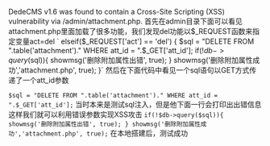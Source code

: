 DedeCMS v1.6 was found to contain a Cross-Site Scripting (XSS) vulnerability via /admin/attachment.php.
首先在admin目录下面可以看见attachment.php里面加载了很多功能，我们发现del功能以$_REQUEST函数来指定变量act=del
` elseif($_REQUEST['act'] == 'del')
 {
 	$sql = "DELETE FROM ".table('attachment')." WHERE att_id = ".$_GET['att_id'];
 	if(!$db->query($sql)){
 		showmsg('删除附加属性出错', true);
 	}
 	showmsg('删除附加属性成功','attachment.php', true);
 }`
然后在下面代码中看见一个sql语句以GET方式传递了一个att_id参数

`$sql = "DELETE FROM ".table('attachment')." WHERE att_id = ".$_GET['att_id'];`
当时本来是测试sql注入，但是他下面一行会打印出出错信息
这样我们就可以利用错误参数实现XSS攻击
`if(!$db->query($sql)){
 		showmsg('删除附加属性出错', true);
 	}
 	showmsg('删除附加属性成功','attachment.php', true);`
在本地搭建后，测试成功
